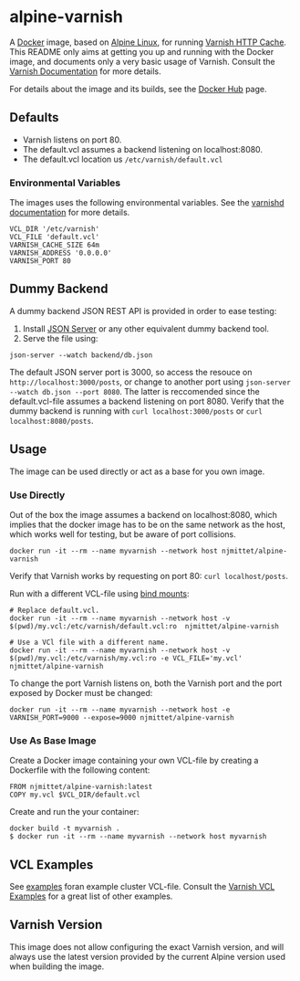 # alpine-varnish
A [Docker](https://www.docker.com/) image, based on [Alpine Linux](http://alpinelinux.org/), for running 
[Varnish HTTP Cache](https://www.varnish-cache.org/). This README only aims at getting you up and running with the Docker image, and documents only a very basic usage of Varnish. Consult the [Varnish Documentation](https://varnish-cache.org/docs/) for more details.

For details about the image and its builds, see the [Docker Hub](https://hub.docker.com/r/njmittet/alpine-varnish/) page.

## Defaults
* Varnish listens on port 80.
* The default.vcl assumes a backend listening on localhost:8080.
* The default.vcl location us `/etc/varnish/default.vcl`

### Environmental Variables
The images uses the following environmental variables. See the [varnishd documentation](https://varnish-cache.org/docs/6.0/reference/varnishd.html) for more details.
~~~
VCL_DIR '/etc/varnish'
VCL_FILE 'default.vcl'
VARNISH_CACHE_SIZE 64m
VARNISH_ADDRESS '0.0.0.0' 
VARNISH_PORT 80
~~~

## Dummy Backend
A dummy backend JSON REST API is provided in order to ease testing:
1. Install [JSON Server](https://github.com/typicode/json-server) or any other equivalent dummy backend tool.
2. Serve the file using:
~~~~
json-server --watch backend/db.json
~~~~

The default JSON server port is 3000, so access the resouce on `http://localhost:3000/posts`, or change to another port using `json-server --watch db.json --port 8080`. The latter is reccomended since the default.vcl-file assumes a backend listening on port 8080. Verify that the dummy backend is running with `curl localhost:3000/posts` or `curl localhost:8080/posts`.

## Usage
The image can be used directly or act as a base for you own image. 

### Use Directly
Out of the box the image assumes a backend on localhost:8080, which implies that the docker image has to be on the same network as the host, which works well for testing, but be aware of port collisions.
~~~
docker run -it --rm --name myvarnish --network host njmittet/alpine-varnish
~~~
Verify that Varnish works by requesting on port 80: `curl localhost/posts`.

Run with a different VCL-file using [bind mounts](https://docs.docker.com/v17.09/engine/admin/volumes/bind-mounts/):
~~~~
# Replace default.vcl.
docker run -it --rm --name myvarnish --network host -v $(pwd)/my.vcl:/etc/varnish/default.vcl:ro  njmittet/alpine-varnish

# Use a VCl file with a different name. 
docker run -it --rm --name myvarnish --network host -v $(pwd)/my.vcl:/etc/varnish/my.vcl:ro -e VCL_FILE='my.vcl' njmittet/alpine-varnish
~~~~

To change the port Varnish listens on, both the Varnish port and the port exposed by Docker must be changed:
~~~~
docker run -it --rm --name myvarnish --network host -e VARNISH_PORT=9000 --expose=9000 njmittet/alpine-varnish
~~~~

### Use As Base Image

Create a Docker image containing your own VCL-file by creating a Dockerfile with the following content:
~~~~
FROM njmittet/alpine-varnish:latest
COPY my.vcl $VCL_DIR/default.vcl
~~~~

Create and run the your container:
~~~~
docker build -t myvarnish .
$ docker run -it --rm --name myvarnish --network host myvarnish
~~~~

## VCL Examples
See [examples](https://github.com/njmittet/alpine-varnish/tree/master/examples) foran example cluster VCL-file. Consult the [Varnish VCL Examples](http://varnish-cache.org/trac/wiki/VCLExamples) for a great list of other examples.

## Varnish Version
This image does not allow configuring the exact Varnish version, and will always use the latest version provided by the current Alpine version used when building the image.